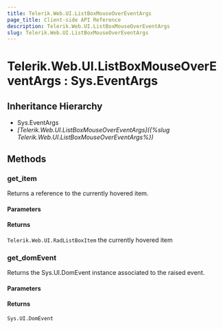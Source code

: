 ```yaml
---
title: Telerik.Web.UI.ListBoxMouseOverEventArgs
page_title: Client-side API Reference
description: Telerik.Web.UI.ListBoxMouseOverEventArgs
slug: Telerik.Web.UI.ListBoxMouseOverEventArgs
---
```


# Telerik.Web.UI.ListBoxMouseOverEventArgs : Sys.EventArgs 

## Inheritance Hierarchy

* Sys.EventArgs
* *[Telerik.Web.UI.ListBoxMouseOverEventArgs]({%slug Telerik.Web.UI.ListBoxMouseOverEventArgs%})*

## Methods

###  get_item

Returns a reference to the currently hovered item.

#### Parameters

#### Returns

`Telerik.Web.UI.RadListBoxItem` the currently hovered item


###  get_domEvent

Returns the Sys.UI.DomEvent instance associated to the raised event.

#### Parameters

#### Returns

`Sys.UI.DomEvent` 

